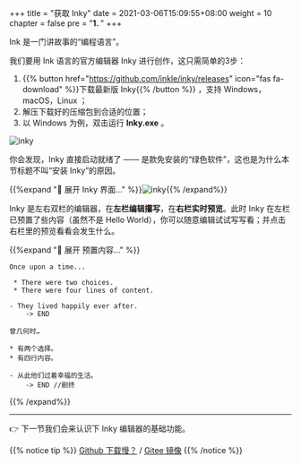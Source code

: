 +++
title = "获取 Inky"
date = 2021-03-06T15:09:55+08:00
weight = 10
chapter = false
pre = "<b>1. </b>"
+++

Ink 是一门讲故事的“编程语言”。

我们要用 Ink 语言的官方编辑器 Inky 进行创作，这只需简单的3步：

1. {{% button href="https://github.com/inkle/inky/releases" icon="fas fa-download" %}}下载最新版 Inky{{% /button %}} ，支持 Windows，macOS，Linux ； 
2. 解压下载好的压缩包到合适的位置；
3. 以 Windows 为例，双击运行 **Inky.exe** 。


![inky](/images/learn/logo.png)

你会发现，Inky 直接启动就绪了 —— 是款免安装的“绿色软件”，这也是为什么本节标题不叫“安装 Inky”的原因。

{{%expand "🔎 展开 Inky 界面…" %}}![inky](/images/learn/inky.png){{% /expand%}}

Inky 是左右双栏的编辑器，在**左栏编辑攥写**，在**右栏实时预览**。此时 Inky 在左栏已预置了些内容（虽然不是 Hello World），你可以随意编辑试试写写看；并点击右栏里的预览看看会发生什么。

{{%expand "🔎 展开 预置内容…" %}}

```
Once upon a time...

 * There were two choices.
 * There were four lines of content.

- They lived happily ever after.
    -> END
```

```
曾几何时…

* 有两个选择。
* 有四行内容。

- 从此他们过着幸福的生活。
    -> END //剧终
```  
{{% /expand%}}

---

👉 下一节我们会来认识下 Inky 编辑器的基础功能。

{{% notice tip %}}
[Github 下载慢？](https://www.zhihu.com/question/276143842) / [Gitee 镜像](https://gitee.com/xun-lang/inky/releases)
{{% /notice %}}
